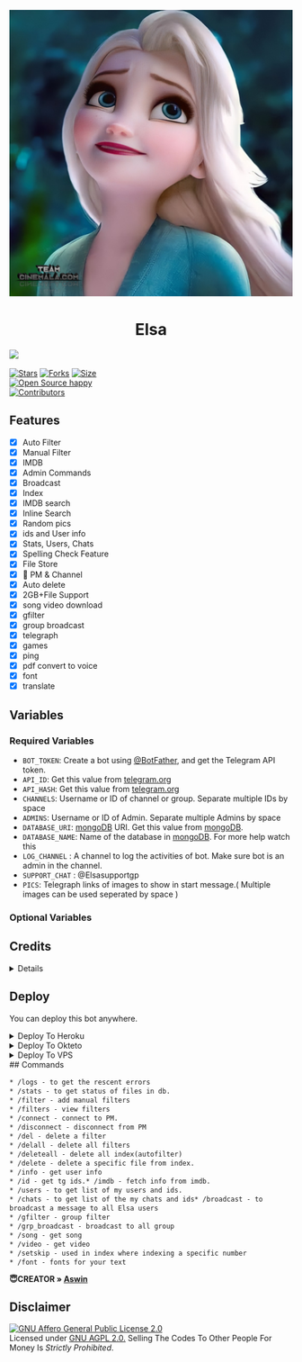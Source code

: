 <p align="center">
  <img src="assets/Elsa.png" alt="Elsa-V3">
</p>
<h1 align="center">
  <b>Elsa</b>
</h1>

<a href="https://t.me/cinemala_com1">
  <img src="https://img.shields.io/badge/Join-blue?logo=telegram" width="70">

[![Stars](https://img.shields.io/github/stars/Devil-Botz/Elsa?style=flat-square&color=green)](https://github.com/Devil-Botz/Elsa/stargazers)
[![Forks](https://img.shields.io/github/forks/Devil-Botz/Elsa?style=flat-square&color=blue)](https://github.com/Devil-Botz/Elsa/fork)
[![Size](https://img.shields.io/github/repo-size/Devil-Botz/Elsa?style=flat-square&color=red)](https://github.com/Devil-Botz/Elsa)   
[![Open Source happy ](https://badges.frapsoft.com/os/v2/open-source.svg?v=103)](https://github.com/Devil-Botz/Elsa)   
[![Contributors](https://img.shields.io/github/contributors/Devil-Botz/Elsa?style=flat-square&color=green)](https://github.com/Devil-Botz/Elsa/graphs/contributors)


## Features

- [x] Auto Filter
- [x] Manual Filter
- [x] IMDB
- [x] Admin Commands
- [x] Broadcast
- [x] Index
- [x] IMDB search
- [x] Inline Search
- [x] Random pics
- [x] ids and User info 
- [x] Stats, Users, Chats
- [x] Spelling Check Feature
- [x] File Store
- [x] 📂 PM & Channel 
- [x] Auto delete
- [x] 2GB+File Support
- [x] song video download
- [x] gfilter
- [x] group broadcast
- [x] telegraph
- [x] games
- [x] ping
- [x] pdf convert to voice
- [x] font
- [x] translate

## Variables

### Required Variables
* `BOT_TOKEN`: Create a bot using [@BotFather](https://telegram.dog/BotFather), and get the Telegram API token.
* `API_ID`: Get this value from [telegram.org](https://my.telegram.org/apps)
* `API_HASH`: Get this value from [telegram.org](https://my.telegram.org/apps)
* `CHANNELS`: Username or ID of channel or group. Separate multiple IDs by space
* `ADMINS`: Username or ID of Admin. Separate multiple Admins by space
* `DATABASE_URI`: [mongoDB](https://www.mongodb.com) URI. Get this value from [mongoDB](https://www.mongodb.com).
* `DATABASE_NAME`: Name of the database in [mongoDB](https://www.mongodb.com). For more help watch this 
* `LOG_CHANNEL` : A channel to log the activities of bot. Make sure bot is an admin in the channel.
* `SUPPORT_CHAT` : @Elsasupportgp
* `PICS`: Telegraph links of images to show in start message.( Multiple images can be used seperated by space )
### Optional Variables

## Credits
<details>

 Thanks To [Mahesh](https://github.com/Mahesh0253/Media-Search-bot) MediaSearch

 Thanks To [Subinps](https://github.com/subinps/Media-Search-bot) AutoFilter & Base repo
 
 Thanks To [Joelkb](https://github.com/Joelkb) Collaborator [Add Redirect feature,Error fixed, Add new features]

 Thanks To [Devil-Botz](https://github.com/Devil-Botz) Owner,Add more features 


</details>

## Deploy
You can deploy this bot anywhere.


<details><summary>Deploy To Heroku</summary>
<br>
<p>
<a href="https://heroku.com/deploy?template=https://github.com/Devil-Botz/Elsa">
  <img src="https://www.herokucdn.com/deploy/button.svg" alt="Deploy">
</a>
</p></details>

<details><summary> Deploy To Okteto </summary>
<br>
<p>
You can deploy to Okteto.
</p>
</details>
<details><summary>Deploy To VPS</summary>
<p>
<pre>
git clone https://github.com/Devil-Botz/Elsa
# Install Packages
pip3 install -U -r requirements.txt
Edit info.py with variables as given below then run bot
python3 bot.py
</pre>
</p>
</details>
## Commands

```
* /logs - to get the rescent errors
* /stats - to get status of files in db.
* /filter - add manual filters
* /filters - view filters
* /connect - connect to PM.
* /disconnect - disconnect from PM
* /del - delete a filter
* /delall - delete all filters
* /deleteall - delete all index(autofilter)
* /delete - delete a specific file from index.
* /info - get user info
* /id - get tg ids.* /imdb - fetch info from imdb.
* /users - to get list of my users and ids.
* /chats - to get list of the my chats and ids* /broadcast - to broadcast a message to all Elsa users
* /gfilter - group filter
* /grp_broadcast - broadcast to all group
* /song - get song
* /video - get video
* /setskip - used in index where indexing a specific number
* /font - fonts for your text
```
<b> 😇CREATOR » [Aswin](https://t.me/Aswin_pm_Bot)</b>

## Disclaimer
[![GNU Affero General Public License 2.0](https://www.gnu.org/graphics/agplv3-155x51.png)](https://www.gnu.org/licenses/agpl-3.0.en.html#header)    
Licensed under [GNU AGPL 2.0.](https://github.com/Devil-Botz/Elsa-V3/blob/main/LICENSE)
Selling The Codes To Other People For Money Is *Strictly Prohibited*.

